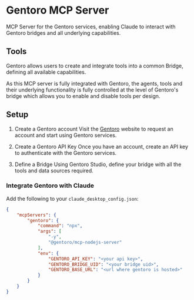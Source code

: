 # Gentoro MCP Server

MCP Server for the Gentoro services, enabling Claude to interact with Gentoro bridges and all underlying capabilities.

## Tools

Gentoro allows users to create and integrate tools into a common Bridge, defining all available capabilities.

As this MCP server is fully integrated with Gentoro, the agents, tools and their underlying functionality is fully controlled at the level of Gentoro's bridge which allows you to enable and disable tools per design.

## Setup

1. Create a Gentoro account
Visit the [Gentoro](https://gentoro.com) website to request an account and start using Gentoro services.

2. Create a Gentoro API Key
Once you have an account, create an API key to authenticate with the Gentoro services.

3. Define a Bridge
Using Gentoro Studio, define your bridge with all the tools and data sources required.

### Integrate Gentoro with Claude

Add the following to your `claude_desktop_config.json`:

```json
{
    "mcpServers": {
        "gentoro": {
            "command": "npx",
            "args": [
                "-y",
                "@gentoro/mcp-nodejs-server"
            ],
            "env": {
                "GENTORO_API_KEY": "<your api key>",
                "GENTORO_BRIDGE_UID": "<your bridge uid>",
                "GENTORO_BASE_URL": "<url where gentoro is hosted>"
            }
        }
    }
}
```

